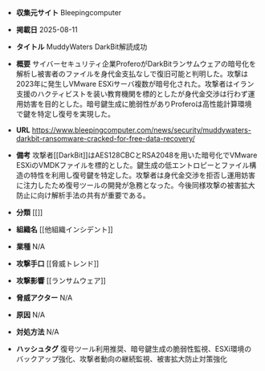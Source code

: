 - **収集元サイト**
Bleepingcomputer

- **掲載日**
2025-08-11

- **タイトル**
MuddyWaters DarkBit解読成功

- **概要**
サイバーセキュリティ企業ProferoがDarkBitランサムウェアの暗号化を解析し被害者のファイルを身代金支払なしで復旧可能と判明した。攻撃は2023年に発生しVMware ESXiサーバ複数が暗号化された。攻撃者はイラン支援のハクティビストを装い教育機関を標的としたが身代金交渉は行わず運用妨害を目的とした。暗号鍵生成に脆弱性がありProferoは高性能計算環境で鍵を特定し復号を実現した。

- **URL**
https://www.bleepingcomputer.com/news/security/muddywaters-darkbit-ransomware-cracked-for-free-data-recovery/

- **備考**
攻撃者[[DarkBit]]はAES128CBCとRSA2048を用いた暗号化でVMware ESXiのVMDKファイルを標的とした。鍵生成の低エントロピーとファイル構造の特性を利用し復号鍵を特定した。攻撃者は身代金交渉を拒否し運用妨害に注力したため復号ツールの開発が急務となった。今後同様攻撃の被害拡大防止に向け解析手法の共有が重要である。

- **分類**
[[]]

- **組織名**
[[他組織インシデント]]

- **業種**
N/A

- **攻撃手口**
[[脅威トレンド]]

- **攻撃影響**
[[ランサムウェア]]

- **脅威アクター**
N/A

- **原因**
N/A

- **対処方法**
N/A

- **ハッシュタグ**
復号ツール利用推奨、暗号鍵生成の脆弱性監視、ESXi環境のバックアップ強化、攻撃者動向の継続監視、被害拡大防止対策強化
